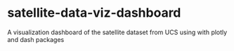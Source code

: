 # satellite-data-viz-dashboard
A visualization dashboard of the satellite dataset from UCS using with plotly and dash packages
